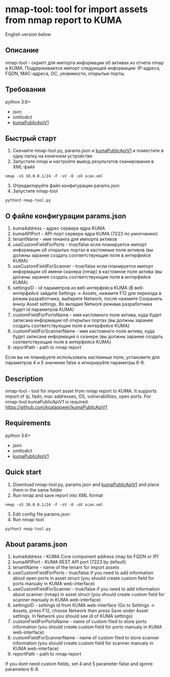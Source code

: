 # nmap-tool: tool for import assets from nmap report to KUMA

English version below

## Описание

nmap-tool - скрипт для импорта информации об активах из отчета nmap в KUMA. Поддерживается импорт следующей информации: IP-адреса, FQDN, MAC-адреса, ОС, уязвимости, открытые порты.

## Требования

python 3.6+
- json
- xmltodict
- [kumaPublicApiV1](https://github.com/koalapower/kumaPublicApiV1)

## Быстрый старт
1. Скачайте nmap-tool.py, params.json и [kumaPublicApiV1](https://github.com/koalapower/kumaPublicApiV1) и поместите в одну папку на конечном устройстве
2. Запустите nmap и настройте вывод результатов сканирования в XML-файл
```
nmap -sS 10.0.0.1/24 -F -sV -O -oX scan.xml
```
3. Отредактируйте файл конфигурации params.json
4. Запустите nmap-tool
```
python3 nmap-tool.py
```

## О файле конфигурации params.json
1. kumaAddress - адрес сервера ядра KUMA
2. kumaAPIPort - API-порт сервера ядра KUMA (7223 по умолчанию)
3. tenantName - имя тенанта для импорта активов
4. useCustomFieldForPorts - true/false если планируется импорт информации об открытых портах в кастомные поля активов (вы должны заранее создать соответствующие поля в интерфейсе KUMA)
5. useCustomFieldForScanner - true/false если планируется импорт информации об имени сканера (nmap) в кастомное поле актива (вы должны заранее создать соответствующие поля в интерфейсе KUMA)
6. settingsID - id параметров из веб-интерфейса KUMA (В веб-интерфейсе зайдите Settings -> Assets, нажмите F12 для перехода в режим разработчика, выберите Network, после нажмите Сохранить внизу Asset settings. Во вкладке Network режима разработчика будет id параметров KUMA)
7. customFieldForPortsName - имя кастомного поля актива, куда будет записана информации об открытых портах (вы должны заранее создать соответствующие поля в интерфейсе KUMA)
8. customFieldForScannerName - имя кастомного поля актива, куда будет записана информация о сканере (вы должны заранее создать соответствующие поля в интерфейсе KUMA)
9. reportPath - path to nmap report

Если вы не планируете использовать кастомные поля, установите для параметров 4 и 5 значение false и игнорируйте параметры 6-8.

## Description
nmap-tool - tool for import asset from nmap report to KUMA. It supports import of ip, fqdn, mac addresses, OS, vulnerabilities, open ports.
For nmap-tool kumaPublicApiV1 is required: https://github.com/koalapower/kumaPublicApiV1

## Requirements

python 3.6+
- json
- xmltodict
- [kumaPublicApiV1](https://github.com/koalapower/kumaPublicApiV1)

## Quick start
1. Download nmap-tool.py, params.json and [kumaPublicApiV1](https://github.com/koalapower/kumaPublicApiV1) and place them in the same folder
2. Run nmap and save report into XML format
```
nmap -sS 10.0.0.1/24 -F -sV -O -oX scan.xml
```
3. Edit config file params.json
4. Run nmap-tool
```
python3 nmap-tool.py
```

## About params.json
1. kumaAddress - KUMA Core component address (may be FQDN or IP)
2. kumaAPIPort - KUMA REST API port (7223 by default)
3. tenantName - name of the tenant for import assets
4. useCustomFieldForPorts - true/false if you need to add information about open ports in asset struct (you should create custom field for ports manualy in KUMA web-interface)
5. useCustomFieldForScanner - true/false if you need to add information about scanner (nmap) in asset struct (you should create custom field for scanner manualy in KUMA web-interface)
6. settingsID - settings id from KUMA web-interface (Go to Settings -> Assets, press F12, choose Network then press Save under Asset settings. In Network you should see id of KUMA settings)
7. customFieldForPortsName - name of custom filed to store ports information (you should create custom field for ports manualy in KUMA web-interface)
8. customFieldForScannerName - name of custom filed to store scanner information (you should create custom field for scanner manualy in KUMA web-interface)
9. reportPath - path to nmap report

If you dont need custom fields, set 4 and 5 parameter false and igonre parameters 6-8.
